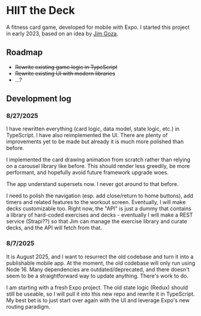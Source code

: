 # HIIT the Deck

A fitness card game, developed for mobile with Expo. I started this project in early 2023, based on an idea by [Jim Goza](https://jimsgym.fit/).

## Roadmap

- ~~Rewrite existing game logic in TypeScript~~
- ~~Rewrite existing UI with modern libraries~~
- ...?

## Development log

### 8/27/2025

I have rewritten everything (card logic, data model, state logic, etc.) in TypeScript. I have also reimplemented the UI. There are plenty of improvements yet to be made but already it is much more polished than before.

I implemented the card drawing animation from scratch rather than relying on a carousel library like before. This should render less greedily, be more performant, and hopefully avoid future framework upgrade woes.

The app understand supersets now. I never got around to that before.

I need to polish the navigation (esp. add close/return to home buttons), add timers and related features to the workout screen. Eventually, I will make decks customizable too. Right now, the "API" is just a dummy that contains a library of hard-coded exercises and decks - eventually I will make a REST service (Strapi??) so that Jim can manage the exercise library and curate decks, and the API will fetch from that.

### 8/7/2025

It is August 2025, and I want to resurrect the old codebase and turn it into a publishable mobile app. At the moment, the old codebase will only run using Node 16. Many dependencies are outdated/deprecated, and there doesn't seem to be a straightforward way to update anything. There's work to do.

I am starting with a fresh Expo project. The old state logic (Redux) should still be useable, so I will pull it into this new repo and rewrite it in TypeScript. My best bet is to just start over again with the UI and leverage Expo's new routing paradigm.
